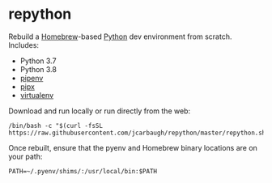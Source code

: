 # repython

Rebuild a [Homebrew](https://brew.sh)-based [Python](https://www.python.org) dev environment from scratch. Includes:

* Python 3.7
* Python 3.8
* [pipenv](https://pipenv.pypa.io/en/latest/)
* [pipx](https://pipxproject.github.io/pipx/)
* [virtualenv](https://virtualenv.pypa.io/en/latest/)

Download and run locally or run directly from the web:

```
/bin/bash -c "$(curl -fsSL https://raw.githubusercontent.com/jcarbaugh/repython/master/repython.sh)"
```

Once rebuilt, ensure that the pyenv and Homebrew binary locations are on your path:

```
PATH=~/.pyenv/shims/:/usr/local/bin:$PATH
```
